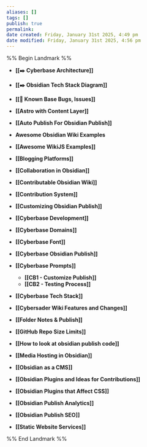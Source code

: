 ```yaml
---
aliases: []
tags: []
publish: true
permalink:
date created: Friday, January 31st 2025, 4:49 pm
date modified: Friday, January 31st 2025, 4:56 pm
---
```


%% Begin Landmark %%
- **[[✒️ Cyberbase Architecture]]**

- **[[✒️ Obsidian Tech Stack Diagram]]**

- **[[🐛 Known Base Bugs, Issues]]**
- **[[Astro with Content Layer]]**
- **[[Auto Publish For Obsidian Publish]]**
- **Awesome Obsidian Wiki Examples**
- **[[Awesome WikiJS Examples]]**
- **[[Blogging Platforms]]**
- **[[Collaboration in Obsidian]]**
- **[[Contributable Obsidian Wiki]]**
- **[[Contribution System]]**
- **[[Customizing Obsidian Publish]]**
- **[[Cyberbase Development]]**
- **[[Cyberbase Domains]]**
- **[[Cyberbase Font]]**
- **[[Cyberbase Obsidian Publish]]**
- **[[Cyberbase Prompts]]**
	- **[[CB1 - Customize Publish]]**
	- **[[CB2 - Testing Process]]**
- **[[Cyberbase Tech Stack]]**
- **[[Cybersader Wiki Features and Changes]]**
- **[[Folder Notes & Publish]]**
- **[[GitHub Repo Size Limits]]**
- **[[How to look at obsidian publish code]]**
- **[[Media Hosting in Obsidian]]**
- **[[Obsidian as a CMS]]**
- **[[Obsidian Plugins and Ideas for Contributions]]**
- **[[Obsidian Plugins that Affect CSS]]**
- **[[Obsidian Publish Analytics]]**
- **[[Obsidian Publish SEO]]**
- **[[Static Website Services]]**

%% End Landmark %%